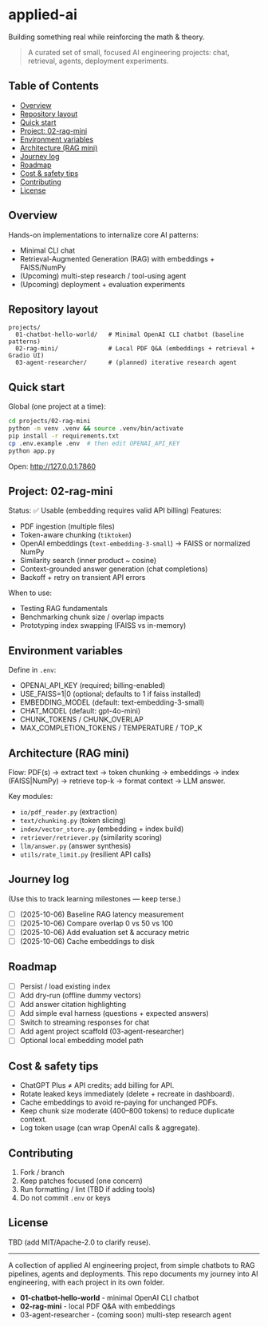 # applied-ai

Building something real while reinforcing the math & theory.

> A curated set of small, focused AI engineering projects: chat, retrieval, agents, deployment experiments.

## Table of Contents

- [Overview](#overview)
- [Repository layout](#repository-layout)
- [Quick start](#quick-start)
- [Project: 02-rag-mini](#project-02-rag-mini)
- [Environment variables](#environment-variables)
- [Architecture (RAG mini)](#architecture-rag-mini)
- [Journey log](#journey-log)
- [Roadmap](#roadmap)
- [Cost & safety tips](#cost--safety-tips)
- [Contributing](#contributing)
- [License](#license)

## Overview

Hands-on implementations to internalize core AI patterns:

- Minimal CLI chat
- Retrieval-Augmented Generation (RAG) with embeddings + FAISS/NumPy
- (Upcoming) multi-step research / tool-using agent
- (Upcoming) deployment + evaluation experiments

## Repository layout

```
projects/
  01-chatbot-hello-world/   # Minimal OpenAI CLI chatbot (baseline patterns)
  02-rag-mini/              # Local PDF Q&A (embeddings + retrieval + Gradio UI)
  03-agent-researcher/      # (planned) iterative research agent
```

## Quick start

Global (one project at a time):

```bash
cd projects/02-rag-mini
python -m venv .venv && source .venv/bin/activate
pip install -r requirements.txt
cp .env.example .env  # then edit OPENAI_API_KEY
python app.py
```

Open: http://127.0.0.1:7860

## Project: 02-rag-mini

Status: ✅ Usable (embedding requires valid API billing)
Features:

- PDF ingestion (multiple files)
- Token-aware chunking (`tiktoken`)
- OpenAI embeddings (`text-embedding-3-small`) → FAISS or normalized NumPy
- Similarity search (inner product ~ cosine)
- Context-grounded answer generation (chat completions)
- Backoff + retry on transient API errors

When to use:

- Testing RAG fundamentals
- Benchmarking chunk size / overlap impacts
- Prototyping index swapping (FAISS vs in-memory)

## Environment variables

Define in `.env`:

- OPENAI_API_KEY (required; billing-enabled)
- USE_FAISS=1|0 (optional; defaults to 1 if faiss installed)
- EMBEDDING_MODEL (default: text-embedding-3-small)
- CHAT_MODEL (default: gpt-4o-mini)
- CHUNK_TOKENS / CHUNK_OVERLAP
- MAX_COMPLETION_TOKENS / TEMPERATURE / TOP_K

## Architecture (RAG mini)

Flow:
PDF(s) → extract text → token chunking → embeddings → index (FAISS|NumPy) → retrieve top-k → format context → LLM answer.

Key modules:

- `io/pdf_reader.py` (extraction)
- `text/chunking.py` (token slicing)
- `index/vector_store.py` (embedding + index build)
- `retriever/retriever.py` (similarity scoring)
- `llm/answer.py` (answer synthesis)
- `utils/rate_limit.py` (resilient API calls)

## Journey log

(Use this to track learning milestones — keep terse.)

- [ ] (2025-10-06) Baseline RAG latency measurement
- [ ] (2025-10-06) Compare overlap 0 vs 50 vs 100
- [ ] (2025-10-06) Add evaluation set & accuracy metric
- [ ] (2025-10-06) Cache embeddings to disk

## Roadmap

- [ ] Persist / load existing index
- [ ] Add dry-run (offline dummy vectors)
- [ ] Add answer citation highlighting
- [ ] Add simple eval harness (questions + expected answers)
- [ ] Switch to streaming responses for chat
- [ ] Add agent project scaffold (03-agent-researcher)
- [ ] Optional local embedding model path

## Cost & safety tips

- ChatGPT Plus ≠ API credits; add billing for API.
- Rotate leaked keys immediately (delete + recreate in dashboard).
- Cache embeddings to avoid re-paying for unchanged PDFs.
- Keep chunk size moderate (400–800 tokens) to reduce duplicate context.
- Log token usage (can wrap OpenAI calls & aggregate).

## Contributing

1. Fork / branch
2. Keep patches focused (one concern)
3. Run formatting / lint (TBD if adding tools)
4. Do not commit `.env` or keys

## License

TBD (add MIT/Apache-2.0 to clarify reuse).

---

A collection of applied AI engineering project, from simple chatbots to RAG pipelines, agents and deployments.
This repo documents my journey into AI engineering, with each project in its own folder.

- **01-chatbot-hello-world** - minimal OpenAI CLI chatbot
- **02-rag-mini** - local PDF Q&A with embeddings
- 03-agent-researcher - (coming soon) multi-step research agent
